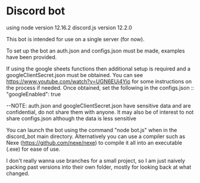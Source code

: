 # Discord bot

using
node version 12.16.2
discord.js version 12.2.0


This bot is intended for use on a single server (for now).


To set up the bot an auth.json  and configs.json must be made, examples have been provided.

If using the google sheets functions then additional setup is required and a googleClientSecret.json must be obtained.
You can see https://www.youtube.com/watch?v=UGN6EUi4Yio  for some instructions on the process if needed.
Once obtained, set the following in the configs.json ::   "googleEnabled": true

--NOTE: auth.json and googleClientSecret.json  have sensitive data and are confidential, do not share them with anyone.  It may also be of interest to not share configs.json  although the data is less sensitive


You can launch the bot using the command "node bot.js" when in the discord_bot main directory.
Alternatively you can use a compiler such as Nexe (https://github.com/nexe/nexe) to compile it all into an executable (.exe) for ease of use.



I don't really wanna use branches for a small project, so I am just naively packing past versions into their own folder, mostly for looking back at what changed.
